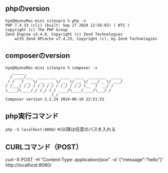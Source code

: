 ## phpのversion
```
hyo@HyonoMac-mini silexpro % php -v
PHP 7.4.33 (cli) (built: Sep 27 2024 12:56:02) ( NTS )
Copyright (c) The PHP Group
Zend Engine v3.4.0, Copyright (c) Zend Technologies
    with Zend OPcache v7.4.33, Copyright (c), by Zend Technologies

```

## composerのversion
```
hyo@HyonoMac-mini silexpro % composer -v
   ______
  / ____/___  ____ ___  ____  ____  ________  _____
 / /   / __ \/ __ `__ \/ __ \/ __ \/ ___/ _ \/ ___/
/ /___/ /_/ / / / / / / /_/ / /_/ (__  )  __/ /
\____/\____/_/ /_/ /_/ .___/\____/____/\___/_/
                    /_/
Composer version 2.2.24 2024-06-10 22:51:52

```

## php実行コマンド
`php -S localhost:8080/`
※/以降は任意のパスを入れる

## CURLコマンド（POST）
curl -X POST -H "Content-Type: application/json" -d '{"message":"hello"}' http://localhost:8080/
